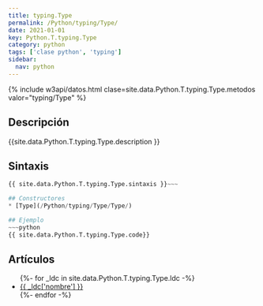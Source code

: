 ```yaml
---
title: typing.Type
permalink: /Python/typing/Type/
date: 2021-01-01
key: Python.T.typing.Type
category: python
tags: ['clase python', 'typing']
sidebar: 
  nav: python
---
```


{% include w3api/datos.html clase=site.data.Python.T.typing.Type.metodos valor="typing/Type" %}

## Descripción
{{site.data.Python.T.typing.Type.description }}

## Sintaxis
~~~python
{{ site.data.Python.T.typing.Type.sintaxis }}~~~

## Constructores
* [Type](/Python/typing/Type/Type/)

## Ejemplo
~~~python
{{ site.data.Python.T.typing.Type.code}}
~~~

## Artículos
<ul>
{%- for _ldc in site.data.Python.T.typing.Type.ldc -%}
   <li>
       <a href="{{_ldc['url'] }}">{{ _ldc['nombre'] }}</a>
   </li>
{%- endfor -%}
</ul>
